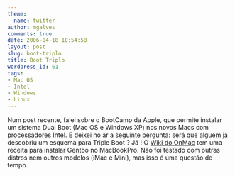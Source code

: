```yaml
---
theme:
  name: twitter
author: mgalves
comments: true
date: 2006-04-18 10:54:58
layout: post
slug: boot-triplo
title: Boot Triplo
wordpress_id: 61
tags:
- Mac OS
- Intel
- Windows
- Linux
---
```


Num post recente, falei sobre o BootCamp da Apple, que permite instalar um sistema Dual Boot (Mac OS e Windows XP) nos novos Macs com processadores Intel. E deixei no ar a seguinte pergunta: será que alguém já descobriu um esquema para Triple Boot ?  Já ! O [Wiki do OnMac](http://wiki.onmac.net/index.php/Triple_Boot_via_BootCamp) tem uma receita para instalar Gentoo no MacBookPro. Não foi testado com outras distros nem outros modelos (iMac e Mini), mas isso é uma questão de tempo.
